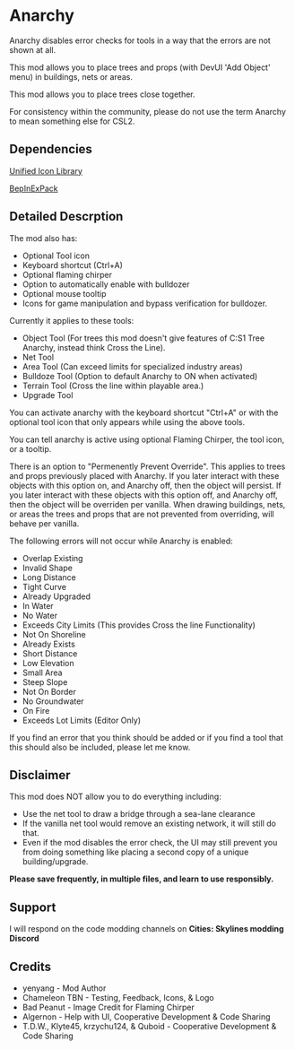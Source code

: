 # Anarchy

Anarchy disables error checks for tools in a way that the errors are not shown at all.

This mod allows you to place trees and props (with DevUI 'Add Object' menu) in buildings, nets or areas.

This mod allows you to place trees close together.

For consistency within the community, please do not use the term Anarchy to mean something else for CSL2.

## Dependencies
[Unified Icon Library](https://thunderstore.io/c/cities-skylines-ii/p/algernon/Unified_Icon_Library/)

[BepInExPack](https://thunderstore.io/c/cities-skylines-ii/p/BepInEx/BepInExPack/)

## Detailed Descrption
The mod also has: 
* Optional Tool icon
* Keyboard shortcut (Ctrl+A)
* Optional flaming chirper
* Option to automatically enable with bulldozer
* Optional mouse tooltip
* Icons for game manipulation and bypass verification for bulldozer.

Currently it applies to these tools:
* Object Tool (For trees this mod doesn't give features of C:S1 Tree Anarchy, instead think Cross the Line).
* Net Tool
* Area Tool (Can exceed limits for specialized industry areas)
* Bulldoze Tool (Option to default Anarchy to ON when activated)
* Terrain Tool (Cross the line within playable area.)
* Upgrade Tool

You can activate anarchy with the keyboard shortcut "Ctrl+A" or with the optional tool icon that only appears while using the above tools.

You can tell anarchy is active using optional Flaming Chirper, the tool icon, or a tooltip.

There is an option to "Permenently Prevent Override". This applies to trees and props previously placed with Anarchy. 
If you later interact with these objects with this option on, and Anarchy off, then the object will persist.
If you later interact with these objects with this option off, and Anarchy off, then the object will be overriden per vanilla.
When drawing buildings, nets, or areas the trees and props that are not prevented from overriding, will behave per vanilla.

The following errors will not occur while Anarchy is enabled:
* Overlap Existing
* Invalid Shape
* Long Distance
* Tight Curve
* Already Upgraded
* In Water
* No Water
* Exceeds City Limits (This provides Cross the line Functionality)
* Not On Shoreline
* Already Exists
* Short Distance
* Low Elevation
* Small Area
* Steep Slope
* Not On Border
* No Groundwater
* On Fire
* Exceeds Lot Limits (Editor Only)

If you find an error that you think should be added or if you find a tool that this should also be included, please let me know. 

## Disclaimer
This mod does NOT allow you to do everything including:
* Use the net tool to draw a bridge through a sea-lane clearance
* If the vanilla net tool would remove an existing network, it will still do that.
* Even if the mod disables the error check, the UI may still prevent you from doing something like placing a second copy of a unique building/upgrade.

**Please save frequently, in multiple files, and learn to use responsibly.**

## Support
I will respond on the code modding channels on **Cities: Skylines modding Discord**

## Credits 
* yenyang - Mod Author
* Chameleon TBN - Testing, Feedback, Icons, & Logo
* Bad Peanut - Image Credit for Flaming Chirper
* Algernon - Help with UI, Cooperative Development & Code Sharing
* T.D.W., Klyte45, krzychu124, & Quboid - Cooperative Development & Code Sharing

